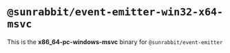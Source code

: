 # `@sunrabbit/event-emitter-win32-x64-msvc`

This is the **x86_64-pc-windows-msvc** binary for `@sunrabbit/event-emitter`
